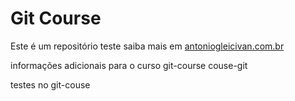 # Git Course

Este é um repositório teste
saiba mais em [antoniogleicivan.com.br](http://antoniogleicivan.com.br)

informações adicionais para o curso git-course
couse-git

testes no git-couse

